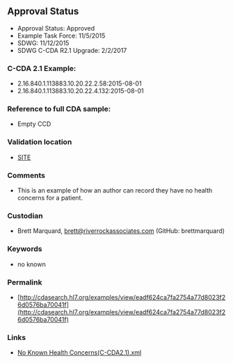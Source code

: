## Approval Status

* Approval Status: Approved
* Example Task Force: 11/5/2015
* SDWG: 11/12/2015
* SDWG C-CDA R2.1 Upgrade: 2/2/2017

### C-CDA 2.1 Example:
* 2.16.840.1.113883.10.20.22.2.58:2015-08-01
* 2.16.840.1.113883.10.20.22.4.132:2015-08-01

### Reference to full CDA sample:
* Empty CCD

### Validation location

* [SITE](https://site.healthit.gov/sandbox-ccda/ccda-validator)

### Comments

* This is an example of how an author can record they have no health concerns for a patient.

### Custodian

* Brett Marquard, brett@riverrockassociates.com (GitHub: brettmarquard)

### Keywords

* no known

### Permalink

* [http://cdasearch.hl7.org/examples/view/eadf624ca7fa2754a77d8023f26d0576ba70041f](http://cdasearch.hl7.org/examples/view/eadf624ca7fa2754a77d8023f26d0576ba70041f)

### Links

* [No Known Health Concerns(C-CDA2.1).xml](https://github.com/HL7/C-CDA-Examples/tree/master/Health%20Concerns/No%20Known%20Health%20Concerns/No%20Known%20Health%20Concerns%28C-CDA2.1%29.xml)
